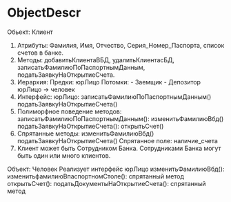 # ObjectDescr

Обьект: Клиент
1) Атрибуты: Фамилия, Имя, Отчество, Серия_Номер_Паспорта, список счетов в банке.
2) Методы: добавитьКлиентаВБД, удалитьКлиентасБД, записатьФамилиюПоПаспортнымДанным, податьЗаявкуНаОткрытиеСчета. 
3) Иерархия: 
    Предки: 
        юрЛицо
    Потомки:
        - Заемщик
    	- Депозитор 
		юрЛицо -> человек
4) Интерфейс: 
    юрЛицо: 
        записатьФамилиюПоПаспортнымДанным()
        податьЗаявкуНаОткрытиеСчета()
5) Полиморфное поведение методов:
      записатьФамилиюПоПаспортнымДанным(): 
         изменитьФамилиюВбд()
      податьЗаявкуНаОткрытиеСчета():
         открытьСчет()
6) Спрятанные методы:
    изменитьФамилиюВбд()
    податьЗаявкуНаОткрытиеСчета()
    Спрятанное поле:
        наличие_счета
7) Клиент может быть Сотрудником Банка.
Сотрудниками Банка могут быть один или много клиентов.

Объект: Человек
    Реализует интерфейс юрЛицо
        изменитьФамилиюВбд():
            изменитьфамилиюВпаспортномСтоле(): спрятанный метод
         открытьСчет():
         податьДокументыНаОткрытиеСчета(): спрятанный метод
